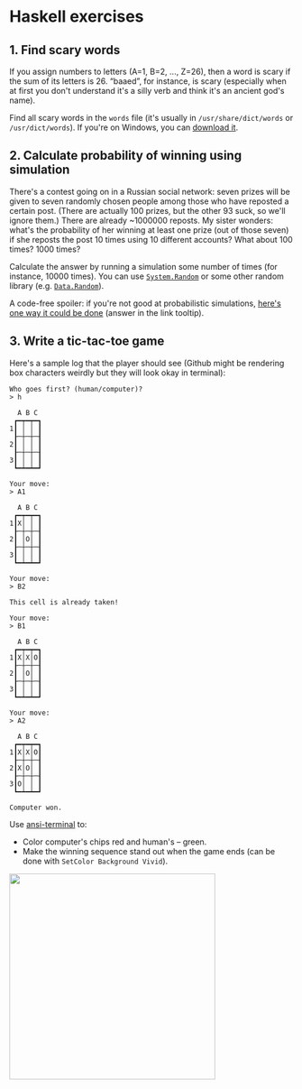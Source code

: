 # Haskell exercises

## 1. Find scary words

If you assign numbers to letters (A=1, B=2, ..., Z=26), then a word is scary if the sum of its letters is 26. “baaed”, for instance, is scary (especially when at first you don't understand it's a silly verb and think it's an ancient god's name).

Find all scary words in the `words` file (it's usually in `/usr/share/dict/words` or `/usr/dict/words`). If you're on Windows, you can [download it](https://raw.githubusercontent.com/eneko/data-repository/master/data/words.txt).

## 2. Calculate probability of winning using simulation

There's a contest going on in a Russian social network: seven prizes will be given to seven randomly chosen people among those who have reposted a certain post. (There are actually 100 prizes, but the other 93 suck, so we'll ignore them.) There are already ~1000000 reposts. My sister wonders: what's the probability of her winning at least one prize (out of those seven) if she reposts the post 10 times using 10 different accounts? What about 100 times? 1000 times?

Calculate the answer by running a simulation some number of times (for instance, 10000 times). You can use [`System.Random`](https://hackage.haskell.org/package/random/docs/System-Random.html) or some other random library (e.g. [`Data.Random`](https://hackage.haskell.org/package/random-fu/docs/Data-Random.html)).

A code-free spoiler: if you're not good at probabilistic simulations, <a href="#" title="You can assume that prizes go to people with numbers 1–7, then generate N random numbers between 1 and 1000000+N and check that at least one of them is between 1 and 7. Make sure that generated numbers aren't equal."> here's one way it could be done</a> (answer in the link tooltip).

## 3. Write a tic-tac-toe game

Here's a sample log that the player should see (Github might be rendering box characters weirdly but they will look okay in terminal):

~~~
Who goes first? (human/computer)?
> h

  A B C
 ┏━┯━┯━┓
1┃ │ │ ┃
 ┠─┼─┼─┨
2┃ │ │ ┃
 ┠─┼─┼─┨
3┃ │ │ ┃
 ┗━┷━┷━┛

Your move:
> A1

  A B C
 ┏━┯━┯━┓
1┃X│ │ ┃
 ┠─┼─┼─┨
2┃ │O│ ┃
 ┠─┼─┼─┨
3┃ │ │ ┃
 ┗━┷━┷━┛

Your move:
> B2

This cell is already taken!

Your move:
> B1

  A B C
 ┏━┯━┯━┓
1┃X│X│O┃
 ┠─┼─┼─┨
2┃ │O│ ┃
 ┠─┼─┼─┨
3┃ │ │ ┃
 ┗━┷━┷━┛

Your move:
> A2

  A B C
 ┏━┯━┯━┓
1┃X│X│O┃
 ┠─┼─┼─┨
2┃X│O│ ┃
 ┠─┼─┼─┨
3┃O│ │ ┃
 ┗━┷━┷━┛

Computer won.
~~~

Use [ansi-terminal](https://hackage.haskell.org/package/ansi-terminal) to:

* Color computer's chips red and human's – green.
* Make the winning sequence stand out when the game ends (can be done with `SetColor Background Vivid`).

<img src="http://i.imgur.com/GsJ3yP6.png" width="365">
